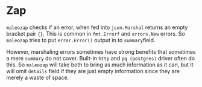 # Zap

`maleozap` checks if an error, when fed into `json.Marshal` returns an empty bracket pair `{}`. This is common in
`fmt.Errorf` and `errors.New` errors. So `maleozap` tries to put `error.Error()` output in to `summary`field.

However, marshaling errors sometimes have strong benefits that sometimes a mere `summary` do not cover. Built-in `http`
and `pq (postgres)` driver often do this. So `maleozap` will take both to bring as much information as it can, but it
will omit `details` field if they are just empty information since they are merely a waste of space.
